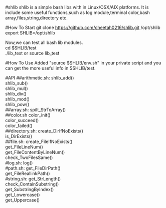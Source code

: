 #shlib
shlib is a simple bash libs with in Linux/OSX/AIX platforms. It is include some useful functions,such as log module,terminal color,bash array,files,string,directory etc.  

#How To Start
git clone https://github.com/cheetah0216/shlib.git /opt/shlib  
export SHLIB=/opt/shlib  

Now,we can test all bash lib modules.  
cd $SHLIB/test  
./lib_test or source lib_test  

#How To Use
Added "source $SHLIB/env.sh" in your private script and you can get the more useful info in $SHLIB/test.  

#API
##arithmetic.sh: 
shlib_add()   
shlib_sub()   
shlib_mul()   
shlib_div()   
shlib_mod()   
shlib_pow()   
##array.sh: 
spilt_StrToArray()   
##color.sh
color_init()   
color_succeed()   
color_failed()   
##directory.sh: 
create_DirIfNoExists()   
is_DirExists()   
##file.sh: 
create_FileIfNoExists()   
get_FileLineNum()   
get_FileContentByLineNum()   
check_TwoFilesSame()   
#log.sh: 
log()   
#path.sh: 
get_FileDirPath()   
get_FileReallinkPath()   
#string.sh: 
get_StrLength()   
check_ContainSubstring()   
get_SubstringByIndex()   
get_Lowercase()  
get_Uppercase()

